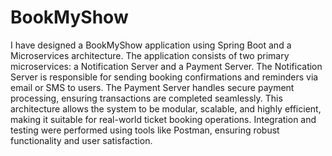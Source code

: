# BookMyShow
I have designed a BookMyShow application using Spring Boot and a Microservices architecture. 
The application consists of two primary microservices: a Notification Server and a Payment Server. 
The Notification Server is responsible for sending booking confirmations and reminders via email or SMS to users. 
The Payment Server handles secure payment processing, ensuring transactions are completed seamlessly. 
This architecture allows the system to be modular, scalable, and highly efficient, making it suitable for real-world ticket booking operations.
Integration and testing were performed using tools like Postman, ensuring robust functionality and user satisfaction.
